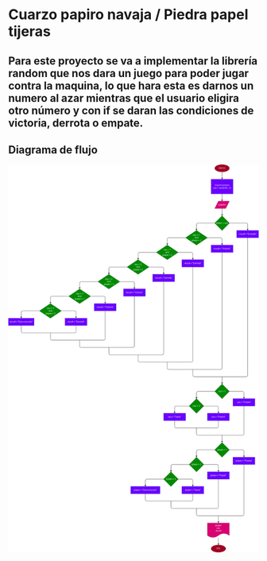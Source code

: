 # Cuarzo papiro navaja / Piedra papel tijeras
## Para este proyecto se va a implementar la librería random que nos dara un juego para poder jugar contra la maquina, lo que hara esta es darnos un numero al azar mientras que el usuario eligira otro número y con if se daran las condiciones de victoria, derrota o empate.
## Diagrama de flujo
![diagrama de flujo](diagrama.png)